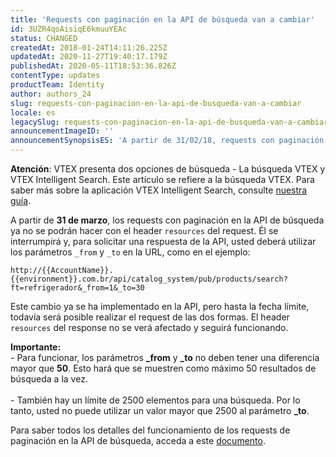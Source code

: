 ```yaml
---
title: 'Requests con paginación en la API de búsqueda van a cambiar'
id: 3UZR4qoAisiqE6kmuuYEAc
status: CHANGED
createdAt: 2018-01-24T14:11:26.225Z
updatedAt: 2020-11-27T19:40:17.179Z
publishedAt: 2020-05-11T18:53:36.826Z
contentType: updates
productTeam: Identity
author: authors_24
slug: requests-con-paginacion-en-la-api-de-busqueda-van-a-cambiar
locale: es
legacySlug: requests-con-paginacion-en-la-api-de-busqueda-van-a-cambiar
announcementImageID: ''
announcementSynopsisES: 'A partir de 31/02/18, requests con paginación no se podrán hacer con el header resources del request.'
---
```


<div class = "alert alert-warning">
  <strong>Atención</strong>: VTEX presenta dos opciones de búsqueda - La búsqueda VTEX y VTEX Intelligent Search. Este artículo se refiere a la búsqueda VTEX. Para saber más sobre la aplicación VTEX Intelligent Search, consulte <a href = "https://help.vtex.com/es/tracks/vtex-intelligent-search--19wrbB7nEQcmwzDPl1l4Cb">nuestra guía</a>.
</div>

A partir de __31 de marzo__, los requests con paginación en la API de búsqueda ya no se podrán hacer con el header `resources` del request. Él se interrumpirá y, para solicitar una respuesta de la API, usted deberá utilizar los parámetros `_from` y `_to` en la URL, como en el ejemplo:

`http://{{AccountName}}.{{environment}}.com.br/api/catalog_system/pub/products/search?ft=refrigerador&_from=1&_to=30`

Este cambio ya se ha implementado en la API, pero hasta la fecha límite, todavía será posible realizar el request de las dos formas. El header `resources` del response no se verá afectado y seguirá funcionando.

<div class="alert alert-warning">
<b>Importante:</b><br>
- Para funcionar, los parámetros <b>_from</b> y <b>_to</b> no deben tener una diferencia mayor que <b>50</b>. Esto hará que se muestren como máximo 50 resultados de búsqueda a la vez.<br><br>
- También hay un límite de 2500 elementos para una búsqueda. Por lo tanto, usted no puede utilizar un valor mayor que 2500 al parámetro <b>_to</b>.
</div>

Para saber todos los detalles del funcionamiento de los requests de paginación en la API de búsqueda, acceda a este [documento](https://developers.vtex.com/reference/search-api-overview).
